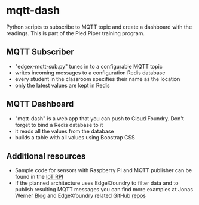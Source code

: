 # mqtt-dash
Python scripts to subscribe to MQTT topic and create a dashboard with the readings. This is part of the Pied Piper training program. 

## MQTT Subscriber
- "edgex-mqtt-sub.py" tunes in to a configurable MQTT topic
- writes incoming messages to a configuration Redis database
- every student in the classroom specifies their name as the location
- only the latest values are kept in Redis

## MQTT Dashboard
 - "mqtt-dash" is a web app that you can push to Cloud Foundry. Don't forget to bind a Redis database to it
 - it reads all the values from the database
 - builds a table with all values using Boostrap CSS

## Additional resources
- Sample code for sensors with Raspberry PI and MQTT publisher can be found in the [IoT RPI](https://github.com/cermegno/iot-rpi)
- If the planned architecture uses EdgeXfoundry to filter data and to publish resulting MQTT messages you can find more examples at Jonas Werner [Blog](http://jonamiki.com/2019/03/26/tentacle-tales-from-tokyo/) and EdgeXfoundry related GitHub [repos](https://github.com/jonas-werner?tab=repositories)
